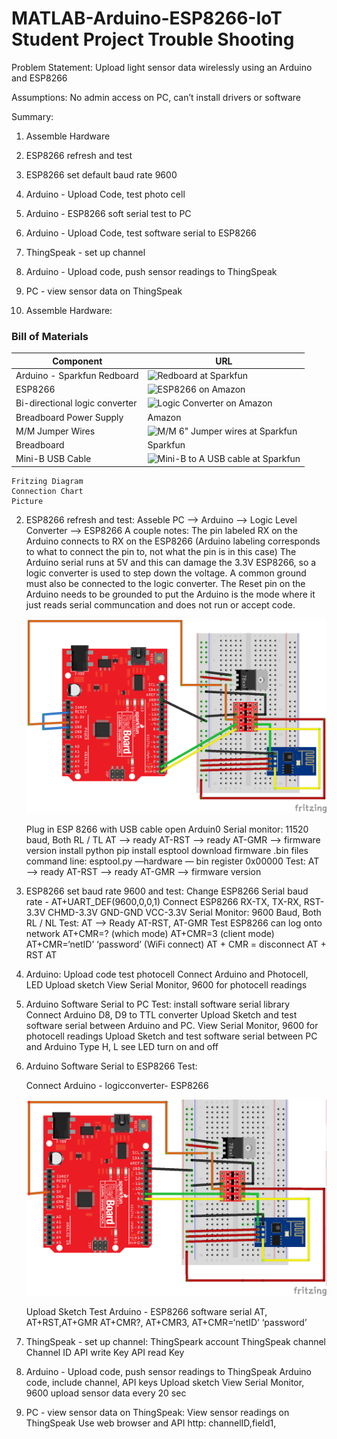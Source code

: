 # MATLAB-Arduino-ESP8266-IoT Student Project Trouble Shooting
 
Problem Statement: 
    Upload light sensor data wirelessly using an Arduino and ESP8266
 
Assumptions: 
    No admin access on PC, can’t install drivers or software
 
Summary: 
1. Assemble Hardware
2. ESP8266 refresh and test
3. ESP8266 set default baud rate 9600
4. Arduino - Upload Code, test photo cell
5. Arduino - ESP8266 soft serial test to PC
6. Arduino - Upload Code, test software serial to ESP8266
7. ThingSpeak - set up channel
8. Arduino - Upload code, push sensor readings to ThingSpeak
9. PC - view sensor data on ThingSpeak
 
1. Assemble Hardware:

### Bill of Materials
    
| Component     | URL           |
| ------------- | ------------- |
| Arduino - Sparkfun Redboard  |![Redboard at Sparkfun](https://www.sparkfun.com/products/13975?_ga=2.75723669.1619575078.1498623788-1288264142.1469139950) |
| ESP8266  | ![ESP8266 on Amazon](https://www.amazon.com/gp/product/B01MT6T73L/ref=oh_aui_detailpage_o00_s00?ie=UTF8&psc=1)  |
| Bi-directional logic converter  | ![Logic Converter on Amazon](https://www.amazon.com/gp/product/B014MC1OAG/ref=oh_aui_detailpage_o01_s00?ie=UTF8&psc=1)  |
| Breadboard Power Supply | Amazon |
| M/M Jumper Wires  | ![M/M 6" Jumper wires at Sparkfun](https://www.sparkfun.com/products/8431)  |
| Breadboard  | Sparkfun  |
| Mini-B USB Cable  | ![Mini-B to A USB cable at Sparkfun](https://www.sparkfun.com/products/11301?_ga=2.114882823.1619575078.1498623788-1288264142.1469139950)  |
    
    Fritzing Diagram
    Connection Chart
    Picture
 
2. ESP8266 refresh and test:
    Asseble PC --> Arduino --> Logic Level Converter --> ESP8266
    A couple notes: The pin labeled RX on the Arduino connects to RX on the ESP8266 (Arduino labeling corresponds to what to connect the pin to, not what the pin is in this case)
    The Arduino serial runs at 5V and this can damage the 3.3V ESP8266, so a logic converter is used to step down the voltage. A common ground must also be connected to the logic converter.
    The Reset pin on the Arduino needs to be grounded to put the Arduino is the mode where it just reads serial communcation and does not run or accept code.
    
    ![Alt Name](/doc/Redboard_ESP8266_passthru_serial_bb.png)
    
    
    Plug in ESP 8266 with USB cable
    open Arduin0 Serial monitor: 11520 baud, Both RL / TL
    AT —> ready
    AT-RST —> ready
    AT-GMR —> firmware version
    install python
    pip install esptool
    download firmware .bin files
    command line: esptool.py —hardware — bin register 0x00000
    Test: AT —> ready
    AT-RST —> ready
    AT-GMR —> firmware version
 
3. ESP8266 set baud rate 9600 and test:
    Change ESP8266 Serial baud rate - AT+UART_DEF(9600,0,0,1) 
    Connect ESP8266 RX-TX, TX-RX, RST-3.3V CHMD-3.3V GND-GND VCC-3.3V
    Serial Monitor: 9600 Baud, Both RL / NL
    Test: AT —> Ready AT-RST, AT-GMR
    Test ESP8266 can log onto network
    AT+CMR=? (which mode)
    AT+CMR=3 (client mode)
    AT+CMR=‘netID’ ‘password’ (WiFi connect)
    AT + CMR = disconnect
    AT + RST
    AT
    
 
4. Arduino: Upload code test photocell
    Connect Arduino and Photocell, LED
    Upload sketch
    View Serial Monitor, 9600 for photocell readings
 
5. Arduino Software Serial to PC Test:
    install software serial library
    Connect Arduino D8, D9 to TTL converter
    Upload Sketch and test software serial between Arduino and PC.
    View Serial Monitor, 9600 for photocell readings
    Upload Sketch and test software serial between PC and Arduino
    Type H, L see LED turn on and off
    
 
6. Arduino Software Serial to ESP8266 Test:

    Connect Arduino - logicconverter- ESP8266
    
    ![Alt Name](/doc/Redboard_ESP8266_software_serial.png)
    
    Upload Sketch
    Test Arduino - ESP8266 software serial
    AT, AT+RST,AT+GMR
    AT+CMR?, AT+CMR3, AT+CMR=‘netID’ ‘password’
 
7. ThingSpeak - set up channel:
    ThingSpeark account
    ThingSpeak channel
    Channel ID
    API write Key
    API read Key
 
8. Arduino - Upload code, push sensor readings to ThingSpeak
    Arduino code, include channel, API keys
    Upload sketch
    View Serial Monitor, 9600
    upload sensor data every 20 sec
 
9. PC - view sensor data on ThingSpeak:
    View sensor readings on ThingSpeak
    Use web browser and API http: channelID,field1,
